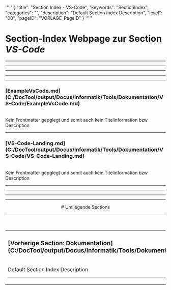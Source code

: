 '''''
{
"title": "Section Index - VS-Code",
"keywords": "SectionIndex",
"categories": "",
"description": "Default Section Index Description",
"level": "00",
"pageID": "VORLAGE_PageID"
}
'''''


<h1>Section-Index Webpage zur Section <i>VS-Code</i></h1>

<hr><hr><hr><hr><hr>


<h3>[ExampleVsCode.md](C:/DocTool/output/Docus/Informatik/Tools/Dokumentation/VS-Code/ExampleVsCode.md)</h3><br>Kein Frontmatter gepglegt und somit auch kein Titelinformation bzw Description<hr>


<h3>[VS-Code-Landing.md](C:/DocTool/output/Docus/Informatik/Tools/Dokumentation/VS-Code/VS-Code-Landing.md)</h3><br>Kein Frontmatter gepglegt und somit auch kein Titelinformation bzw Description<hr><center><hr><hr><hr> # Umliegende Sections
 </h2><br><table><thead> <tr> <th><center>Vorgelagerte Section</center></th> <th><center>Nachgelagerte Section</center></th></tr></thead><tbody><tr><td><h3>[Vorherige Section: Dokumentation](C:/DocTool/output/Docus/Informatik/Tools/Dokumentation/SectionIndex_DocTooloutputDocusInformatikToolsDokumentation.html)</h3><br>Default Section Index Description<hr></td><td>Es gibt keine weiteren nachgelagerten Sections</td></tr></tbody></table>